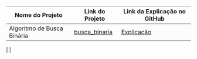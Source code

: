 | Nome do Projeto     | Link do Projeto           | Link da Explicação no GitHub |
|---------------------|---------------------------|-----------------------------|
|Algoritmo de Busca Binária | [busca_binaria](https://github.com/marcelosanto/rust_estruturas_de_dados/blob/master/src/algoritmos/busca_binaria.rs)       | [Explicação](https://marcelorsantos.tech/posts/algoritmo-de-busca-binaria-generica-em-rust/)  
|
|
